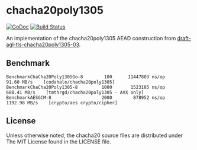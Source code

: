 # chacha20poly1305

[![GoDoc](https://godoc.org/github.com/tmthrgd/chacha20poly1305?status.svg)](https://godoc.org/github.com/tmthrgd/chacha20poly1305)
[![Build Status](https://travis-ci.org/tmthrgd/chacha20poly1305.svg?branch=master)](https://travis-ci.org/tmthrgd/chacha20poly1305)

An implementation of the chacha20poly1305 AEAD construction from
[draft-agl-tls-chacha20poly1305-03](http://tools.ietf.org/html/draft-agl-tls-chacha20poly1305-03).

## Benchmark

```
BenchmarkChaCha20Poly1305Go-8	     100	  11447803 ns/op	  91.60 MB/s	[codahale/chacha20poly1305]
BenchmarkChaCha20Poly1305-8  	    1000	   1523185 ns/op	 688.41 MB/s	[tmthrgd/chacha20poly1305 - AVX only]
BenchmarkAESGCM-8            	    2000	    878952 ns/op	1192.98 MB/s	[crypto/aes crypto/cipher]
```

## License

Unless otherwise noted, the chacha20 source files are distributed under The MIT License found in the LICENSE file.
